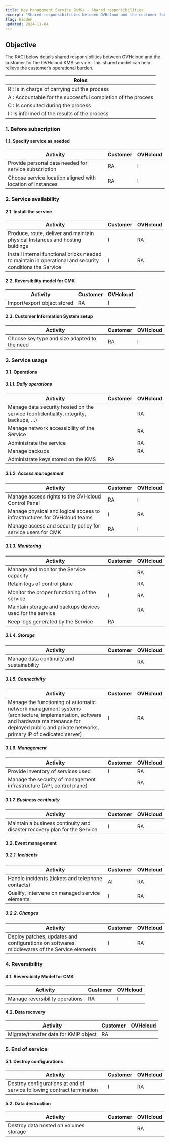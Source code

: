 ```yaml
---
title: Key Management Service (KMS) - Shared responsibilities
excerpt: "Shared responsibilities between OVHcloud and the customer for OVHcloud KMS"
flag: hidden
updated: 2024-11-04
---
```


## Objective

The RACI below details shared responsibilities between OVHcloud and the customer for the OVHcloud KMS service. This shared model can help relieve the customer’s operational burden.

| Roles |
| --- |
|R : Is in charge of carrying out the process|
|A : Accountable for the successful completion of the process|
|C : Is consulted during the process|
|I : Is informed of the results of the process|

### 1. Before subscription

#### 1.1. Specify service as needed

| **Activity** | **Customer** | **OVHcloud** |
| --- | --- | --- |
| Provide personal data needed for service subscription | RA | I |
| Choose service location aligned with location of Instances | RA | I |

### 2. Service availability

#### 2.1. Install the service

| **Activity** | **Customer** | **OVHcloud** |
| --- | --- | --- |
| Produce, route, deliver and maintain physical Instances and hosting buldings | I | RA |
| Install internal functional bricks needed to maintain in operational and security conditions the Service  | I | RA |

#### 2.2. Reversibility model for CMK

| **Activity** | **Customer** | **OVHcloud** |
| --- | --- | --- |
| Import/export object stored | RA | I |

#### 2.3. Customer Information System setup

| **Activity** | **Customer** | **OVHcloud** |
| --- | --- | --- |
| Choose key type and size adapted to the need | RA | I |

### 3. Service usage

#### 3.1. Operations

##### **3.1.1. Daily operations**

| **Activity** | **Customer** | **OVHcloud** |
| --- | --- | --- |
| Manage data security hosted on the service (confidentiality, integrity, backups, …) | | RA |
| Manage network accessibility of the Service |  | RA  |
| Administrate the service |  | RA  |
| Manage backups |  | RA |
| Administrate keys stored on the KMS | RA |  |

##### **3.1.2. Access management**

| **Activity** | **Customer** | **OVHcloud** |
| --- | --- | --- |
| Manage access rights to the OVHcloud Control Panel | RA | I |
| Manage physical and logical access to infrastructures for OVHcloud teams | I | RA |
| Manage access and security policy for service users for CMK | RA | I |

##### **3.1.3. Monitoring**

| **Activity** | **Customer** | **OVHcloud** |
| --- | --- | --- |
| Manage and monitor the Service capacity |  | RA |
| Retain logs of control plane |  | RA |
| Monitor the proper functioning of the service | I | RA |
| Maintain storage and backups devices used for the service |  | RA |
| Keep logs generated by the Service | RA |  |

##### **3.1.4. Storage**

| **Activity** | **Customer** | **OVHcloud** |
| --- | --- | --- |
| Manage data continuity and sustainability |  | RA |

##### **3.1.5. Connectivity**

| **Activity** | **Customer** | **OVHcloud** |
| --- | --- | --- |
| Manage the functioning of automatic network management systems (architecture, implementation, software and hardware maintenance for deployed public and private networks, primary IP of dedicated server) | I | RA |

##### **3.1.6. Management**

| **Activity** | **Customer** | **OVHcloud** |
| --- | --- | --- |
| Provide inventory of services used | I | RA |
| Manage the security of management infrastructure (API, control plane) |   | RA |

##### **3.1.7. Business continuity**

| **Activity** | **Customer** | **OVHcloud** |
| --- | --- | --- |
| Maintain a business continuity and disaster recovery plan for the Service | I | RA |

#### 3.2. Event management

##### **3.2.1. Incidents**

| **Activity** | **Customer** | **OVHcloud** |
| --- | --- | --- |
| Handle incidents (tickets and telephone contacts) | AI | RA |
| Qualify, Intervene on managed service elements | I | RA |

##### **3.2.2. Changes**

| **Activity** | **Customer** | **OVHcloud** |
| --- | --- | --- |
| Deploy patches, updates and configurations on softwares, middlewares of the Service elements | I | RA |

### 4. Reversibility

#### 4.1. Reversibility Model for CMK

| **Activity** | **Customer** | **OVHcloud** |
| --- | --- | --- |
| Manage reversibility operations | RA | I |

#### 4.2. Data recovery

| **Activity** | **Customer** | **OVHcloud** |
| --- | --- | --- |
| Migrate/transfer data for KMIP object | RA |  |

### 5. End of service

#### 5.1. Destroy configurations

| **Activity** | **Customer** | **OVHcloud** |
| --- | --- | --- |
| Destroy configurations at end of service following contract termination | I | RA |

#### 5.2. Data destruction

| **Activity** | **Customer** | **OVHcloud** |
| --- | --- | --- |
| Destroy data hosted on volumes storage |  | RA |
